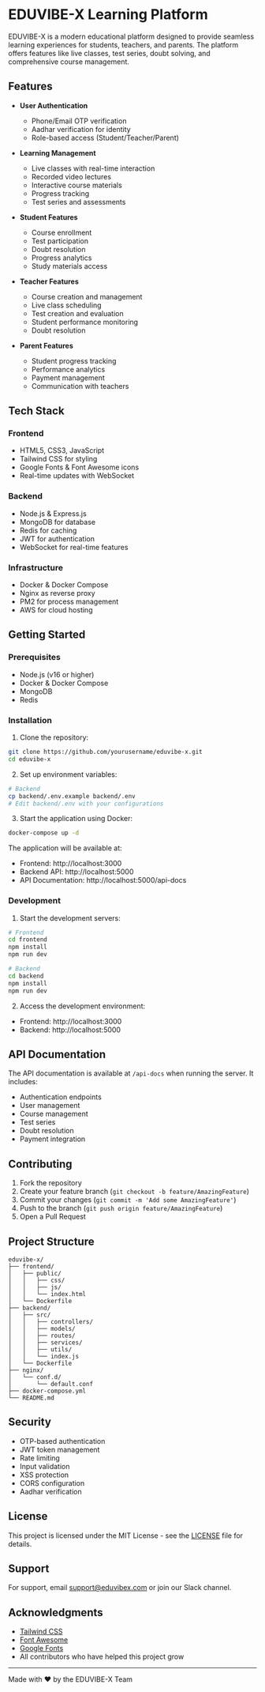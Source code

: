 # EDUVIBE-X Learning Platform

EDUVIBE-X is a modern educational platform designed to provide seamless learning experiences for students, teachers, and parents. The platform offers features like live classes, test series, doubt solving, and comprehensive course management.

## Features

- **User Authentication**
  - Phone/Email OTP verification
  - Aadhar verification for identity
  - Role-based access (Student/Teacher/Parent)

- **Learning Management**
  - Live classes with real-time interaction
  - Recorded video lectures
  - Interactive course materials
  - Progress tracking
  - Test series and assessments

- **Student Features**
  - Course enrollment
  - Test participation
  - Doubt resolution
  - Progress analytics
  - Study materials access

- **Teacher Features**
  - Course creation and management
  - Live class scheduling
  - Test creation and evaluation
  - Student performance monitoring
  - Doubt resolution

- **Parent Features**
  - Student progress tracking
  - Performance analytics
  - Payment management
  - Communication with teachers

## Tech Stack

### Frontend
- HTML5, CSS3, JavaScript
- Tailwind CSS for styling
- Google Fonts & Font Awesome icons
- Real-time updates with WebSocket

### Backend
- Node.js & Express.js
- MongoDB for database
- Redis for caching
- JWT for authentication
- WebSocket for real-time features

### Infrastructure
- Docker & Docker Compose
- Nginx as reverse proxy
- PM2 for process management
- AWS for cloud hosting

## Getting Started

### Prerequisites
- Node.js (v16 or higher)
- Docker & Docker Compose
- MongoDB
- Redis

### Installation

1. Clone the repository:
```bash
git clone https://github.com/yourusername/eduvibe-x.git
cd eduvibe-x
```

2. Set up environment variables:
```bash
# Backend
cp backend/.env.example backend/.env
# Edit backend/.env with your configurations
```

3. Start the application using Docker:
```bash
docker-compose up -d
```

The application will be available at:
- Frontend: http://localhost:3000
- Backend API: http://localhost:5000
- API Documentation: http://localhost:5000/api-docs

### Development

1. Start the development servers:
```bash
# Frontend
cd frontend
npm install
npm run dev

# Backend
cd backend
npm install
npm run dev
```

2. Access the development environment:
- Frontend: http://localhost:3000
- Backend: http://localhost:5000

## API Documentation

The API documentation is available at `/api-docs` when running the server. It includes:
- Authentication endpoints
- User management
- Course management
- Test series
- Doubt resolution
- Payment integration

## Contributing

1. Fork the repository
2. Create your feature branch (`git checkout -b feature/AmazingFeature`)
3. Commit your changes (`git commit -m 'Add some AmazingFeature'`)
4. Push to the branch (`git push origin feature/AmazingFeature`)
5. Open a Pull Request

## Project Structure

```
eduvibe-x/
├── frontend/
│   ├── public/
│   │   ├── css/
│   │   ├── js/
│   │   └── index.html
│   └── Dockerfile
├── backend/
│   ├── src/
│   │   ├── controllers/
│   │   ├── models/
│   │   ├── routes/
│   │   ├── services/
│   │   ├── utils/
│   │   └── index.js
│   └── Dockerfile
├── nginx/
│   └── conf.d/
│       └── default.conf
├── docker-compose.yml
└── README.md
```

## Security

- OTP-based authentication
- JWT token management
- Rate limiting
- Input validation
- XSS protection
- CORS configuration
- Aadhar verification

## License

This project is licensed under the MIT License - see the [LICENSE](LICENSE) file for details.

## Support

For support, email support@eduvibex.com or join our Slack channel.

## Acknowledgments

- [Tailwind CSS](https://tailwindcss.com/)
- [Font Awesome](https://fontawesome.com/)
- [Google Fonts](https://fonts.google.com/)
- All contributors who have helped this project grow

---

Made with ❤️ by the EDUVIBE-X Team
